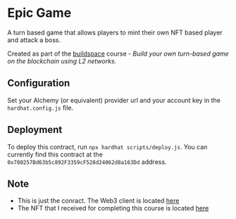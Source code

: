# Epic Game

A turn based game that allows players to mint their own NFT based player and attack a boss.

Created as part of the [buildspace](https://buildspace.so/) course - _Build your own turn-based game on the blockchain using L2 networks._

## Configuration

Set your Alchemy (or equivalent) provider url and your account key in the `hardhat.config.js` file.

## Deployment

To deploy this contract, run `npx hardhat scripts/deploy.js`. You can currently find this contract at the `0x780257Bd63b5c892F3359cF528d24062d8a163Dd` address.

## Note

- This is just the conract. The Web3 client is located [here](https://github.com/callmekatootie/nft-game-client)
- The NFT that I received for completing this course is located [here](https://opensea.io/assets/matic/0x3CD266509D127d0Eac42f4474F57D0526804b44e/3266?force_update=true)
